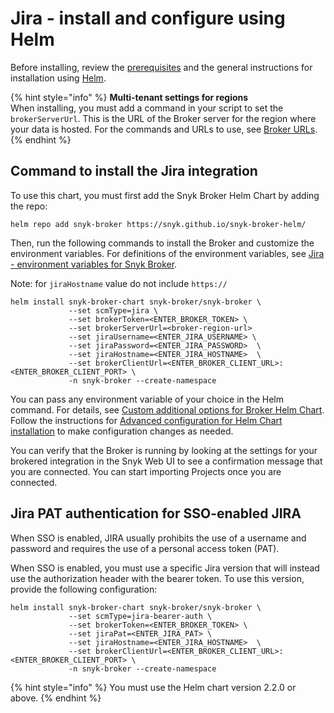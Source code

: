 # Jira - install and configure using Helm

Before installing, review the [prerequisites](./) and the general instructions for installation using [Helm](../../../../../../enterprise-setup/snyk-broker/classic-broker/install-and-configure-snyk-broker/install-and-configure-broker-using-helm.md).

{% hint style="info" %}
**Multi-tenant settings for regions**\
When installing, you must add a command in your script to set the `brokerServerUrl`. This is the URL of the Broker server for the region where your data is hosted. For the commands and URLs to use, see [Broker URLs](../../../../../../snyk-data-and-governance/regional-hosting-and-data-residency.md#broker-server-urls).
{% endhint %}

## Command to install the Jira integration

To use this chart, you must first add the Snyk Broker Helm Chart by adding the repo:

`helm repo add snyk-broker https://snyk.github.io/snyk-broker-helm/`&#x20;

Then, run the following commands to install the Broker and customize the environment variables. For definitions of the environment variables, see [Jira - environment variables for Snyk Broker](jira-environment-variables-for-snyk-broker.md).

Note: for `jiraHostname` value do not include `https://`

```
helm install snyk-broker-chart snyk-broker/snyk-broker \
             --set scmType=jira \
             --set brokerToken=<ENTER_BROKER_TOKEN> \
             --set brokerServerUrl=<broker-region-url>
             --set jiraUsername=<ENTER_JIRA_USERNAME> \
             --set jiraPassword=<ENTER_JIRA_PASSWORD>  \
             --set jiraHostname=<ENTER_JIRA_HOSTNAME>  \
             --set brokerClientUrl=<ENTER_BROKER_CLIENT_URL>:<ENTER_BROKER_CLIENT_PORT> \
             -n snyk-broker --create-namespace
```

You can pass any environment variable of your choice in the Helm command. For details, see [Custom additional options for Broker Helm Chart](../advanced-configuration-for-helm-chart-installation/custom-additional-options-for-broker-helm-chart-installation.md). Follow the instructions for [Advanced configuration for Helm Chart installation](../advanced-configuration-for-helm-chart-installation/) to make configuration changes as needed.

You can verify that the Broker is running by looking at the settings for your brokered integration in the Snyk Web UI to see a confirmation message that you are connected. You can start importing Projects once you are connected.

## Jira PAT authentication for SSO-enabled JIRA

When SSO is enabled, JIRA usually prohibits the use of a username and password and requires the use of a personal access token (PAT).

When SSO is enabled, you must use a specific Jira version that will instead use the authorization header with the bearer token. To use this version, provide the following configuration:

```
helm install snyk-broker-chart snyk-broker/snyk-broker \
             --set scmType=jira-bearer-auth \
             --set brokerToken=<ENTER_BROKER_TOKEN> \
             --set jiraPat=<ENTER_JIRA_PAT> \
             --set jiraHostname=<ENTER_JIRA_HOSTNAME>  \
             --set brokerClientUrl=<ENTER_BROKER_CLIENT_URL>:<ENTER_BROKER_CLIENT_PORT> \
             -n snyk-broker --create-namespace
```

{% hint style="info" %}
You must use the Helm chart version 2.2.0 or above.
{% endhint %}
